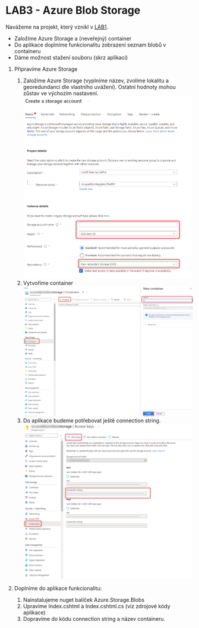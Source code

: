 ﻿# LAB3 - Azure Blob Storage

Navážeme na projekt, který vznikl v [LAB1](../Lab1-AzureWebSiteDeployment/).

* Založíme Azure Storage a (neveřejný) container
* Do aplikace doplníme funkcionalitu zobrazení seznam blobů v containeru
* Dáme možnost stažení souboru (skrz aplikaci)

1. Připravíme Azure Storage
	1. Založíme Azure Storage (vyplníme název, zvolíme lokalitu a georedundanci dle vlastního uvážení). Ostatní hodnoty mohou zůstav ve výchozím nastavení.
	![01 Create Azure Storage](img/01-Create-Azure-Storage.png)
	2. Vytvoříme container
	![02 Create Container](img/02-Create-Container.png)
	3. Do aplikace budeme potřebovat ještě connection string.
	![03 Connection String](img/03-ConnectionString.png)

1. Doplníme do aplikace funkcionalitu:
	1. Nainstalujeme nuget balíček Azure.Storage.Blobs
	1. Upravíme Index.cshtml a Index.cshtml.cs (viz zdrojové kódy aplikace)
	1. Dopravíme do kódu connection string a název containeru.
